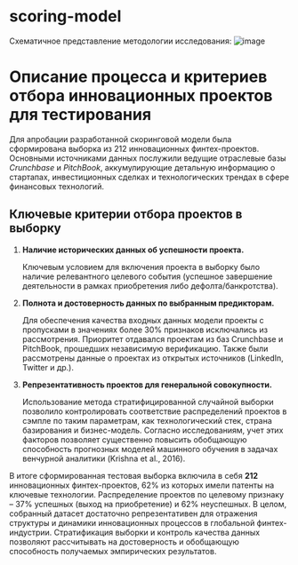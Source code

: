 # scoring-model

Схематичное представление методологии исследования:
![image](https://github.com/user-attachments/assets/b8aa8516-ac03-4115-8a91-a11dfd2f1d03)

# Описание процесса и критериев отбора инновационных проектов для тестирования

Для апробации разработанной скоринговой модели была сформирована выборка из 212 инновационных финтех-проектов. Основными источниками данных послужили ведущие отраслевые базы *Crunchbase* и *PitchBook*, аккумулирующие детальную информацию о стартапах, инвестиционных сделках и технологических трендах в сфере финансовых технологий.

## Ключевые критерии отбора проектов в выборку

1. **Наличие исторических данных об успешности проекта.**

   Ключевым условием для включения проекта в выборку было наличие релевантного целевого события (успешное завершение деятельности в рамках приобретения либо дефолта/банкротства).

2. **Полнота и достоверность данных по выбранным предикторам.**

   Для обеспечения качества входных данных модели проекты с пропусками в значениях более 30% признаков исключались из рассмотрения. Приоритет отдавался проектам из баз Crunchbase и PitchBook, прошедших независимую верификацию. Также были рассмотрены данные о проектах из открытых источников (LinkedIn, Twitter и др.).

3. **Репрезентативность проектов для генеральной совокупности.**

   Использование метода стратифицированной случайной выборки позволило контролировать соответствие распределений проектов в сэмпле по таким параметрам, как технологический стек, страна базирования и бизнес-модель. Согласно исследованиям, учет этих факторов позволяет существенно повысить обобщающую способность прогнозных моделей машинного обучения в задачах венчурной аналитики (Krishna et al., 2016).

В итоге сформированная тестовая выборка включила в себя **212** инновационных финтех-проектов, 62% из которых имели патенты на ключевые технологии. Распределение проектов по целевому признаку – 37% успешных (выход на приобретение) и 62% неуспешных. В целом, собранный датасет достаточно репрезентативен для отражения структуры и динамики инновационных процессов в глобальной финтех-индустрии. Стратификация выборки и контроль качества данных позволяют рассчитывать на достоверность и обобщающую способность получаемых эмпирических результатов.

